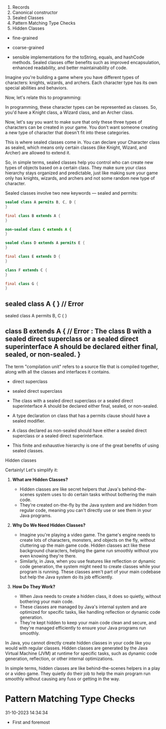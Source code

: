 1. Records
2. Canonical constructor
3. Sealed Classes 
4. Pattern Matching Type Checks
5. Hidden Classes



- fine-grained
- coarse-grained

- sensible implementations for the toString, equals, and hashCode methods.
Sealed classes offer benefits such as improved encapsulation, enhanced readability, and better maintainability of code.

Imagine you're building a game where you have different types of characters: knights, wizards, and archers. Each character type has its own special abilities and behaviors.

Now, let's relate this to programming:

In programming, these character types can be represented as classes. So, you'd have a Knight class, a Wizard class, and an Archer class.

Now, let's say you want to make sure that only these three types of characters can be created in your game. You don't want someone creating a new type of character that doesn't fit into these categories.

This is where sealed classes come in. You can declare your Character class as sealed, which means only certain classes (like Knight, Wizard, and Archer) are allowed to extend it.

So, in simple terms, sealed classes help you control who can create new types of objects based on a certain class. They make sure your class hierarchy stays organized and predictable, just like making sure your game only has knights, wizards, and archers and not some random new type of character.

Sealed classes involve two new keywords — sealed and permits:

```java
sealed class A permits B, C, D {
}

final class B extends A {
}

non-sealed class C extends A {
}

sealed class D extends A permits E {
}

final class E extends D {
}

class F extends C {
}

final class G {
}
```

sealed class A { } // Error
---
sealed class A  permits B, C {
}

class B extends A {
	// Error : The class B with a sealed direct superclass or a sealed direct superinterface A should be declared either final, sealed, or non-sealed.
}
---

The term "compilation unit" refers to a source file that is compiled together, along with all the classes and interfaces it contains.

- direct superclass
- sealed direct superclass



- The class with a sealed direct superclass or a sealed direct superinterface A should be declared either final, sealed, or non-sealed.
- A type declaration on class that has a permits clause should have a sealed modifier.
- A class declared as non-sealed should have either a sealed direct superclass or a sealed direct superinterface.
- This finite and exhaustive hierarchy is one of the great benefits of using sealed classes.

Hidden classes

Certainly! Let's simplify it:

1. **What are Hidden Classes?**
   - Hidden classes are like secret helpers that Java's behind-the-scenes system uses to do certain tasks without bothering the main code.
   - They're created on-the-fly by the Java system and are hidden from regular code, meaning you can't directly use or see them in your Java programs.

2. **Why Do We Need Hidden Classes?**
   - Imagine you're playing a video game. The game's engine needs to create lots of characters, monsters, and objects on the fly, without cluttering up the main game code. Hidden classes act like these background characters, helping the game run smoothly without you even knowing they're there.
   - Similarly, in Java, when you use features like reflection or dynamic code generation, the system might need to create classes while your program is running. These classes aren't part of your main codebase but help the Java system do its job efficiently.

3. **How Do They Work?**
   - When Java needs to create a hidden class, it does so quietly, without bothering your main code.
   - These classes are managed by Java's internal system and are optimized for specific tasks, like handling reflection or dynamic code generation.
   - They're kept hidden to keep your main code clean and secure, and they're managed efficiently to ensure your Java programs run smoothly.


In Java, you cannot directly create hidden classes in your code like you would with regular classes. Hidden classes are generated by the Java Virtual Machine (JVM) at runtime for specific tasks, such as dynamic code generation, reflection, or other internal optimizations.

In simple terms, hidden classes are like behind-the-scenes helpers in a play or a video game. They quietly do their job to help the main program run smoothly without causing any fuss or getting in the way.

# Pattern Matching Type Checks

31-10-2023 14:34:34



- First and foremost
